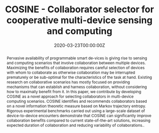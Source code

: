 ---
title: COSINE - Collaborator selector for cooperative multi-device sensing and computing

# Authors
# If you created a profile for a user (e.g. the default `admin` user), write the username (folder name) here
# and it will be replaced with their full name and linked to their profile.
authors:
  - Huber Flores
  - admin
  - Farbod Faghihi
  - Xin Li 
  - Samuli Hemminki 
  - Sasu Tarkoma
  - Pan Hui
  - Petteri Nurmi

# Author notes (optional)
#author_notes:
#  - 'Equal contribution'
#  - 'Equal contribution'

date: '2020-03-23T00:00:00Z'
doi: 'https://doi.org/10.1109/PerCom45495.2020.9127364'

# Schedule page publish date (NOT publication's date).
publishDate: '2020-03-23T00:00:00Z'

# Publication type.
# Accepts a single type but formatted as a YAML list (for Hugo requirements).
# Enter a publication type from the CSL standard.
publication_types: ['paper-conference']

# Publication name and optional abbreviated publication name.
publication: In *IEEE International Conference on Pervasive Computing and Communications*
publication_short: In *IEEE International Conference on Pervasive Computing and Communications*

abstract: Pervasive availability of programmable smart de-vices is giving rise to sensing and computing scenarios that involve collaboration between multiple devices. Maximizing the benefits of collaboration requires careful selection of devices with whom to collaborate as otherwise collaboration may be interrupted prematurely or be sub-optimal for the characteristics of the task at hand. Existing research on collaborative scenarios has mostly focused on providing mechanisms that can establish and harness collaboration, without considering how to maximally benefit from it. In this paper, we contribute by developing COSINE as a novel approach for selecting collaborators in multi-device computing scenarios. COSINE identifies and recommends collaborators based on a novel information theoretic measure based on Markov trajectory entropy. Rigorous experimental benchmarks carried out using a large-scale dataset of device-to-device encounters demonstrate that COSINE can significantly improve collaboration benefits compared to current state-of-the-art solutions, increasing expected duration of collaboration and reducing variability of collaborations..

# Summary. An optional shortened abstract.
summary: "..."

tags: []

# Display this page in the Featured widget?
featured: true

# Custom links (uncomment lines below)
# links:
# - name: Custom Link
#   url: http://example.org

url_pdf: 'https://helda.helsinki.fi/bitstreams/befdbc08-e699-42f3-b001-323ed9261a9b/download'
#url_code: 'https://github.com/wowchemy/wowchemy-hugo-themes'
#url_dataset: 'https://github.com/wowchemy/wowchemy-hugo-themes'
#url_poster: ''
#url_project: ''
#url_slides: ''
#url_source: 'https://github.com/wowchemy/wowchemy-hugo-themes'
#url_video: 'https://youtube.com'

# Featured image
# To use, add an image named `featured.jpg/png` to your page's folder.
image:
  caption: 'Image credit: [**Unsplash**](https://unsplash.com/photos/pLCdAaMFLTE)'
  focal_point: ''
  preview_only: false

# Associated Projects (optional).
#   Associate this publication with one or more of your projects.
#   Simply enter your project's folder or file name without extension.
#   E.g. `internal-project` references `content/project/internal-project/index.md`.
#   Otherwise, set `projects: []`.
#projects:
#  - example

# Slides (optional).
#   Associate this publication with Markdown slides.
#   Simply enter your slide deck's filename without extension.
#   E.g. `slides: "example"` references `content/slides/example/index.md`.
#   Otherwise, set `slides: ""`.
#slides: example


#{{% callout note %}}
#Click the _Cite_ button above to demo the feature to enable visitors to import publication metadata into their reference management software.
#{{% /callout %}}

#{{% callout note %}}
#Create your slides in Markdown - click the _Slides_ button to check out the example.
#{{% /callout %}}

#Add the publication's **full text** or **supplementary notes** here. You can use rich formatting such as including [code, math, and images](https://wowchemy.com/docs/content/writing-markdown-latex/).
---